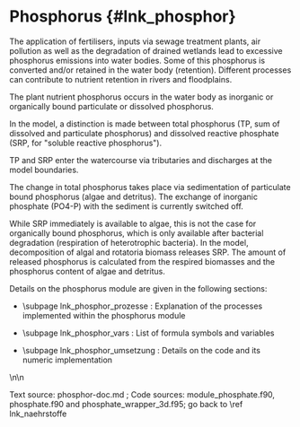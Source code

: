Phosphorus {#lnk_phosphor}
=======================

The application of fertilisers, inputs via sewage treatment plants, air 
pollution as well as the degradation of drained wetlands lead to excessive 
phosphorus emissions into water bodies. Some of this phosphorus is converted 
and/or retained in the water body (retention). Different processes 
can contribute to nutrient retention in rivers and floodplains. 

The plant nutrient phosphorus occurs in the water body as inorganic or 
organically bound particulate or dissolved phosphorus. 

In the model, a distinction is made between total phosphorus (TP, sum of 
dissolved and particulate phosphorus) and dissolved reactive phosphate (SRP, 
for "soluble reactive phosphorus"). 

TP and SRP enter the watercourse via tributaries and discharges at the model 
boundaries.

The change in total phosphorus takes place via sedimentation of particulate 
bound phosphorus (algae and detritus). The exchange of inorganic phosphate 
(PO4-P) with the sediment is currently switched off. 

While SRP immediately is available to algae, this is not the case for 
organically bound phosphorus, which is only available after bacterial 
degradation (respiration of heterotrophic bacteria). 
In the model, decomposition of algal and rotatoria biomass releases SRP. The
amount of released phosphorus is calculated from the respired biomasses and the
phosphorus content of algae and detritus.

Details on the phosphorus module are given in the following sections:

- \subpage lnk_phosphor_prozesse : Explanation of the processes implemented 
   within the phosphorus module

- \subpage lnk_phosphor_vars : List of formula symbols and variables  

- \subpage lnk_phosphor_umsetzung : Details on the code and its numeric 
   implementation

\n\n

Text source: phosphor-doc.md ; Code sources: module_phosphate.f90, phosphate.f90
and phosphate_wrapper_3d.f95; go back to \ref lnk_naehrstoffe 
